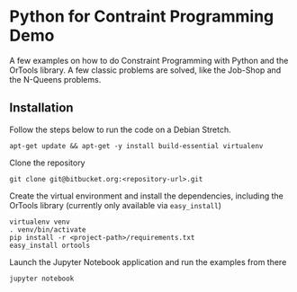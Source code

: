 # Python for Contraint Programming Demo

A few examples on how to do Constraint Programming with Python and the
OrTools library. A few classic problems are solved, like the Job-Shop
and the N-Queens problems.

## Installation

Follow the steps below to run the code on a Debian Stretch.

    apt-get update && apt-get -y install build-essential virtualenv
    
Clone the repository

    git clone git@bitbucket.org:<repository-url>.git
    
Create the virtual environment and install the dependencies, including
the OrTools library (currently only available via `easy_install`)

    virtualenv venv
    . venv/bin/activate
    pip install -r <project-path>/requirements.txt
    easy_install ortools

Launch the Jupyter Notebook application and run the examples from
there

    jupyter notebook
